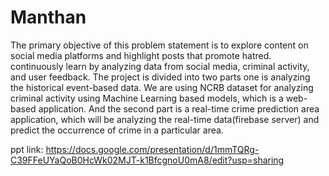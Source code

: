 # Manthan
The primary objective of this problem statement is to explore content on social media platforms and highlight posts that promote hatred.
continuously learn by analyzing data from social media, criminal activity, and user feedback.
The project is divided into two parts one is analyzing the historical event-based data. We are using NCRB dataset for analyzing criminal activity using Machine Learning based models, which is a web-based application. And the second part is a real-time crime prediction area application, which will be analyzing the real-time data(firebase server) and predict the occurrence of crime in a particular area. 



ppt link:
https://docs.google.com/presentation/d/1mmTQRg-C39FFeUYaQoB0HcWk02MJT-k1BfcgnoU0mA8/edit?usp=sharing
